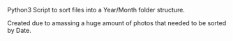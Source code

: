 Python3 Script to sort files into a Year/Month folder structure.

Created due to amassing a huge amount of photos that needed to be sorted by Date.